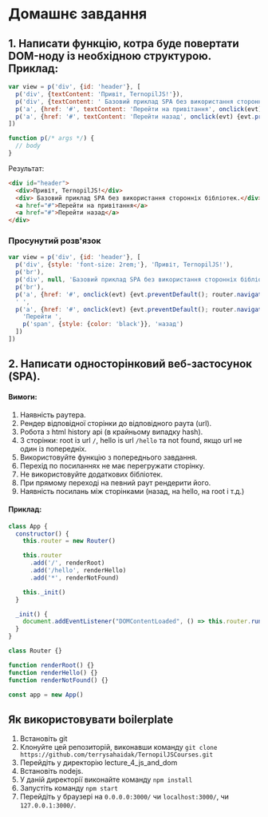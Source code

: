 # Домашнє завдання

## 1. Написати функцію, котра буде повертати DOM-ноду із необхідною структурою. Приклад:

```js
var view = p('div', {id: 'header'}, [
  p('div', {textContent: 'Привіт, TernopilJS!'}),
  p('div', {textContent: ' Базовий приклад SPA без використання сторонніх бібліотек.'}),
  p('a', {href: '#', textContent: 'Перейти на привітання', onclick(evt) {evt.preventDefault(); router.navigate('/hello')}}),
  p('a', {href: '#', textContent: 'Перейти назад', onclick(evt) {evt.preventDefault(); router.navigateBack()}})
])

function p(/* args */) {
  // body
}


```
Результат:
```html
<div id="header">
  <div>Привіт, TernopilJS!</div>
  <div> Базовий приклад SPA без використання сторонніх бібліотек.</div>
  <a href="#">Перейти на привітання</a>
  <a href="#">Перейти назад</a>
</div>
```

### Просунутий розв'язок

```js
var view = p('div', {id: 'header'}, [
  p('div', {style: 'font-size: 2rem;'}, 'Привіт, TernopilJS!'),
  p('br'),
  p('div', null, 'Базовий приклад SPA без використання сторонніх бібліотек.'),
  p('br'),
  p('a', {href: '#', onclick(evt) {evt.preventDefault(); router.navigate('/hello')}}, 'Перейти на привітання'),
  ' ',
  p('a', {href: '#', onclick(evt) {evt.preventDefault(); router.navigateBack()}}, [
    'Перейти ',
    p('span', {style: {color: 'black'}}, 'назад')
  ])
])
```

## 2. Написати односторінковий веб-застосунок (SPA).

#### Вимоги:
1. Наявність раутера.
2. Рендер відповідної сторінки до відповідного раута (url).
3. Робота з html history api (в крайньому випадку hash).
4. 3 сторінки: root із url `/`, hello is url `/hello` та not found, якщо url не один із попередніх.
5. Використовуйте функцію з попереднього завдання.
6. Перехід по посиланнях не має перегружати сторінку.
7. Не використовуйте додаткових бібліотек.
8. При прямому переході на певний раут рендерити його.
9. Наявність посилань між сторінками (назад, на hello, на root і т.д.)

#### Приклад:

```js
class App {
  constructor() {
    this.router = new Router()

    this.router
      .add('/', renderRoot)
      .add('/hello', renderHello)
      .add('*', renderNotFound)

    this._init()
  }

  _init() {
    document.addEventListener("DOMContentLoaded", () => this.router.run())
  }
}

class Router {}

function renderRoot() {}
function renderHello() {}
function renderNotFound() {}

const app = new App()
```

## Як використовувати boilerplate

1. Встановіть git
2. Клонуйте цей репозиторій, виконавши команду `git clone https://github.com/terrysahaidak/TernopilJSCourses.git`
3. Перейдіть у директорію lecture_4_js_and_dom
4. Встановіть nodejs.
5. У даній директорії виконайте команду `npm install`
6. Запустіть команду `npm start`
7. Перейдіть у браузері на `0.0.0.0:3000/` чи `localhost:3000/`, чи `127.0.0.1:3000/`.
